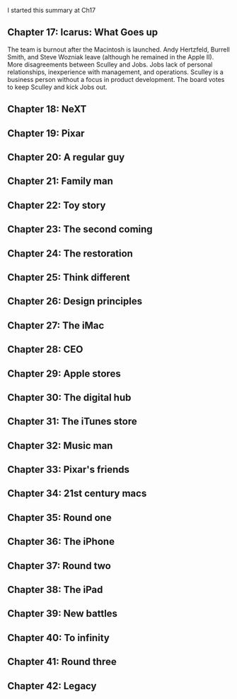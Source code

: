 I started this summary at Ch17

## Chapter 17: Icarus: What Goes up

The team is burnout after the Macintosh is launched. Andy Hertzfeld, Burrell
Smith, and Steve Wozniak leave (although he remained in the Apple II). More disagreements between Sculley and Jobs.
Jobs lack of personal relationships, inexperience with management, and
operations. Sculley is a business person without a focus in product
development. The board votes to keep Sculley and kick Jobs out.

## Chapter 18: NeXT
## Chapter 19: Pixar
## Chapter 20: A regular guy
## Chapter 21: Family man
## Chapter 22: Toy story
## Chapter 23: The second coming
## Chapter 24: The restoration
## Chapter 25: Think different
## Chapter 26: Design principles
## Chapter 27: The iMac
## Chapter 28: CEO
## Chapter 29: Apple stores
## Chapter 30: The digital hub
## Chapter 31: The iTunes store
## Chapter 32: Music man
## Chapter 33: Pixar's friends
## Chapter 34: 21st century macs
## Chapter 35: Round one
## Chapter 36: The iPhone
## Chapter 37: Round two
## Chapter 38: The iPad
## Chapter 39: New battles
## Chapter 40: To infinity
## Chapter 41: Round three
## Chapter 42: Legacy
